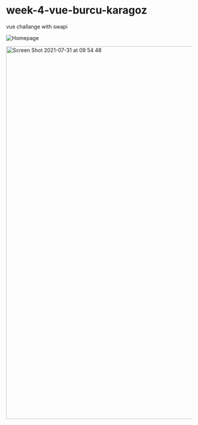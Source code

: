 # week-4-vue-burcu-karagoz
vue challange with swapi

![Homepage](https://user-images.githubusercontent.com/33669461/127731713-bea62ce0-178e-457c-a6f5-c5bd5ed095b0.png)

<img width="1012" alt="Screen Shot 2021-07-31 at 09 54 48" src="https://user-images.githubusercontent.com/33669461/127731732-f74ee378-272b-46b9-9185-d4fc473d9f16.png">

